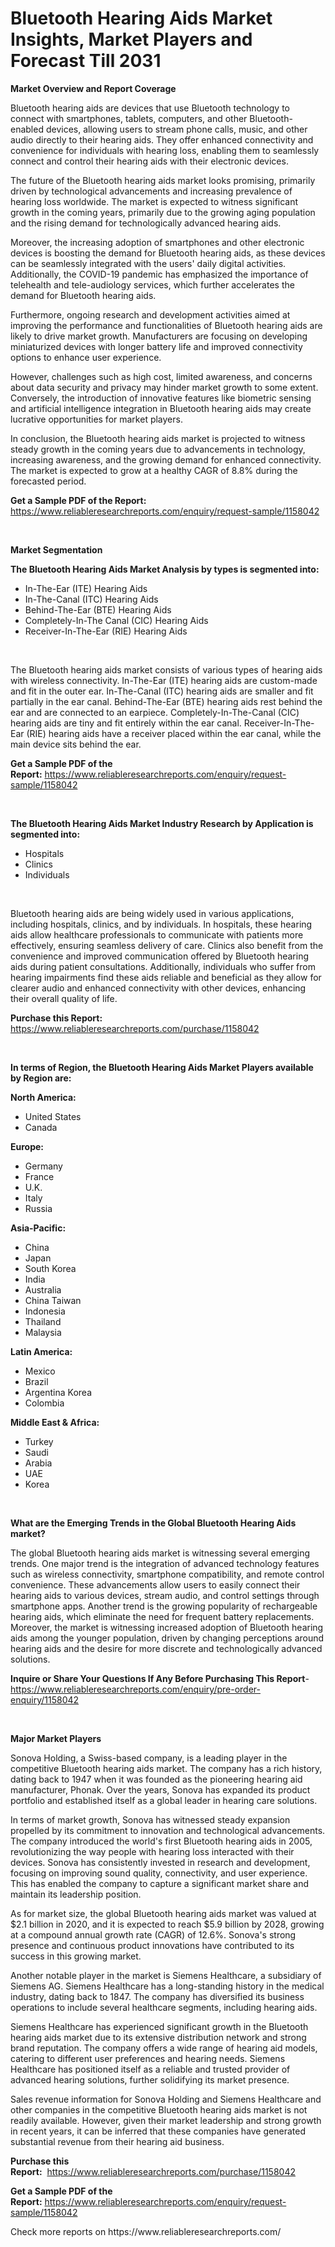 <p><h1>Bluetooth Hearing Aids Market Insights, Market Players and Forecast Till 2031</h1></p><p><strong>Market Overview and Report Coverage</strong></p>
<p><p>Bluetooth hearing aids are devices that use Bluetooth technology to connect with smartphones, tablets, computers, and other Bluetooth-enabled devices, allowing users to stream phone calls, music, and other audio directly to their hearing aids. They offer enhanced connectivity and convenience for individuals with hearing loss, enabling them to seamlessly connect and control their hearing aids with their electronic devices.</p><p>The future of the Bluetooth hearing aids market looks promising, primarily driven by technological advancements and increasing prevalence of hearing loss worldwide. The market is expected to witness significant growth in the coming years, primarily due to the growing aging population and the rising demand for technologically advanced hearing aids.</p><p>Moreover, the increasing adoption of smartphones and other electronic devices is boosting the demand for Bluetooth hearing aids, as these devices can be seamlessly integrated with the users' daily digital activities. Additionally, the COVID-19 pandemic has emphasized the importance of telehealth and tele-audiology services, which further accelerates the demand for Bluetooth hearing aids.</p><p>Furthermore, ongoing research and development activities aimed at improving the performance and functionalities of Bluetooth hearing aids are likely to drive market growth. Manufacturers are focusing on developing miniaturized devices with longer battery life and improved connectivity options to enhance user experience.</p><p>However, challenges such as high cost, limited awareness, and concerns about data security and privacy may hinder market growth to some extent. Conversely, the introduction of innovative features like biometric sensing and artificial intelligence integration in Bluetooth hearing aids may create lucrative opportunities for market players.</p><p>In conclusion, the Bluetooth hearing aids market is projected to witness steady growth in the coming years due to advancements in technology, increasing awareness, and the growing demand for enhanced connectivity. The market is expected to grow at a healthy CAGR of 8.8% during the forecasted period.</p></p>
<p><strong>Get a Sample PDF of the Report:</strong> <a href="https://www.reliableresearchreports.com/enquiry/request-sample/1158042">https://www.reliableresearchreports.com/enquiry/request-sample/1158042</a></p>
<p>&nbsp;</p>
<p><strong>Market Segmentation</strong></p>
<p><strong>The Bluetooth Hearing Aids Market Analysis by types is segmented into:</strong></p>
<p><ul><li>In-The-Ear (ITE) Hearing Aids</li><li>In-The-Canal (ITC) Hearing Aids</li><li>Behind-The-Ear (BTE) Hearing Aids</li><li>Completely-In-The Canal (CIC) Hearing Aids</li><li>Receiver-In-The-Ear (RIE) Hearing Aids</li></ul></p>
<p>&nbsp;</p>
<p><p>The Bluetooth hearing aids market consists of various types of hearing aids with wireless connectivity. In-The-Ear (ITE) hearing aids are custom-made and fit in the outer ear. In-The-Canal (ITC) hearing aids are smaller and fit partially in the ear canal. Behind-The-Ear (BTE) hearing aids rest behind the ear and are connected to an earpiece. Completely-In-The-Canal (CIC) hearing aids are tiny and fit entirely within the ear canal. Receiver-In-The-Ear (RIE) hearing aids have a receiver placed within the ear canal, while the main device sits behind the ear.</p></p>
<p><strong>Get a Sample PDF of the Report:</strong>&nbsp;<a href="https://www.reliableresearchreports.com/enquiry/request-sample/1158042">https://www.reliableresearchreports.com/enquiry/request-sample/1158042</a></p>
<p>&nbsp;</p>
<p><strong>The Bluetooth Hearing Aids Market Industry Research by Application is segmented into:</strong></p>
<p><ul><li>Hospitals</li><li>Clinics</li><li>Individuals</li></ul></p>
<p>&nbsp;</p>
<p><p>Bluetooth hearing aids are being widely used in various applications, including hospitals, clinics, and by individuals. In hospitals, these hearing aids allow healthcare professionals to communicate with patients more effectively, ensuring seamless delivery of care. Clinics also benefit from the convenience and improved communication offered by Bluetooth hearing aids during patient consultations. Additionally, individuals who suffer from hearing impairments find these aids reliable and beneficial as they allow for clearer audio and enhanced connectivity with other devices, enhancing their overall quality of life.</p></p>
<p><strong>Purchase this Report:</strong>&nbsp; <a href="https://www.reliableresearchreports.com/purchase/1158042">https://www.reliableresearchreports.com/purchase/1158042</a></p>
<p>&nbsp;</p>
<p><strong>In terms of Region, the Bluetooth Hearing Aids Market Players available by Region are:</strong></p>
<p>
    <p> <strong> North America: </strong>
        <ul>
            <li>United States</li>
            <li>Canada</li>
        </ul>
        </p> 
    <p> <strong> Europe: </strong>
        <ul>
            <li>Germany</li>
            <li>France</li>
            <li>U.K.</li>
            <li>Italy</li>
            <li>Russia</li>
        </ul>
        </p> 
    <p> <strong> Asia-Pacific: </strong>
        <ul>
            <li>China</li>
            <li>Japan</li>
            <li>South Korea</li>
            <li>India</li>
            <li>Australia</li>
            <li>China Taiwan</li>
            <li>Indonesia</li>
            <li>Thailand</li>
            <li>Malaysia</li>
        </ul>
        </p> 
    <p> <strong> Latin America: </strong>
        <ul>
            <li>Mexico</li>
            <li>Brazil</li>
            <li>Argentina Korea</li>
            <li>Colombia</li>
        </ul>
        </p> 
    <p> <strong> Middle East & Africa: </strong>
        <ul>
            <li>Turkey</li>
            <li>Saudi</li>
            <li>Arabia</li>
            <li>UAE</li>
            <li>Korea</li>
        </ul>
    </p>
    </p>
<p>&nbsp;</p>
<p><strong>What are the Emerging Trends in the Global Bluetooth Hearing Aids market?</strong></p>
<p><p>The global Bluetooth hearing aids market is witnessing several emerging trends. One major trend is the integration of advanced technology features such as wireless connectivity, smartphone compatibility, and remote control convenience. These advancements allow users to easily connect their hearing aids to various devices, stream audio, and control settings through smartphone apps. Another trend is the growing popularity of rechargeable hearing aids, which eliminate the need for frequent battery replacements. Moreover, the market is witnessing increased adoption of Bluetooth hearing aids among the younger population, driven by changing perceptions around hearing aids and the desire for more discrete and technologically advanced solutions.</p></p>
<p><strong>Inquire or Share Your Questions If Any Before Purchasing This Report</strong>- <a href="https://www.reliableresearchreports.com/enquiry/pre-order-enquiry/1158042">https://www.reliableresearchreports.com/enquiry/pre-order-enquiry/1158042</a></p>
<p>&nbsp;</p>
<p><strong>Major Market Players</strong></p>
<p><p>Sonova Holding, a Swiss-based company, is a leading player in the competitive Bluetooth hearing aids market. The company has a rich history, dating back to 1947 when it was founded as the pioneering hearing aid manufacturer, Phonak. Over the years, Sonova has expanded its product portfolio and established itself as a global leader in hearing care solutions.</p><p>In terms of market growth, Sonova has witnessed steady expansion propelled by its commitment to innovation and technological advancements. The company introduced the world's first Bluetooth hearing aids in 2005, revolutionizing the way people with hearing loss interacted with their devices. Sonova has consistently invested in research and development, focusing on improving sound quality, connectivity, and user experience. This has enabled the company to capture a significant market share and maintain its leadership position.</p><p>As for market size, the global Bluetooth hearing aids market was valued at $2.1 billion in 2020, and it is expected to reach $5.9 billion by 2028, growing at a compound annual growth rate (CAGR) of 12.6%. Sonova's strong presence and continuous product innovations have contributed to its success in this growing market.</p><p>Another notable player in the market is Siemens Healthcare, a subsidiary of Siemens AG. Siemens Healthcare has a long-standing history in the medical industry, dating back to 1847. The company has diversified its business operations to include several healthcare segments, including hearing aids.</p><p>Siemens Healthcare has experienced significant growth in the Bluetooth hearing aids market due to its extensive distribution network and strong brand reputation. The company offers a wide range of hearing aid models, catering to different user preferences and hearing needs. Siemens Healthcare has positioned itself as a reliable and trusted provider of advanced hearing solutions, further solidifying its market presence.</p><p>Sales revenue information for Sonova Holding and Siemens Healthcare and other companies in the competitive Bluetooth hearing aids market is not readily available. However, given their market leadership and strong growth in recent years, it can be inferred that these companies have generated substantial revenue from their hearing aid business.</p></p>
<p><strong>Purchase this Report:</strong>&nbsp;&nbsp;<a href="https://www.reliableresearchreports.com/purchase/1158042">https://www.reliableresearchreports.com/purchase/1158042</a></p>
<p></p>
<p><strong>Get a Sample PDF of the Report:</strong>&nbsp;<a href="https://www.reliableresearchreports.com/enquiry/request-sample/1158042">https://www.reliableresearchreports.com/enquiry/request-sample/1158042</a></p>
<p>Check more reports on https://www.reliableresearchreports.com/</p>